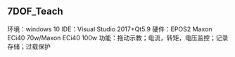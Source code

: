 ## 7DOF_Teach
环境：windows 10
IDE：Visual Studio 2017+Qt5.9
硬件：EPOS2 Maxon ECi40 70w/Maxon ECi40 100w
功能：拖动示教；电流，转矩，电压监控；记录存储；过载保护
